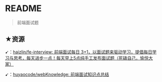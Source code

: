 # README

> 前端面试题

## ★资源

➹：[haizlin/fe-interview: 前端面试每日 3+1，以面试题来驱动学习，提倡每日学习与思考，每天进步一点！每天早上5点纯手工发布面试题（死磕自己，愉悦大家）](https://github.com/haizlin/fe-interview)

➹：[huyaocode/webKnowledge: 前端面试知识点总结](https://github.com/huyaocode/webKnowledge)